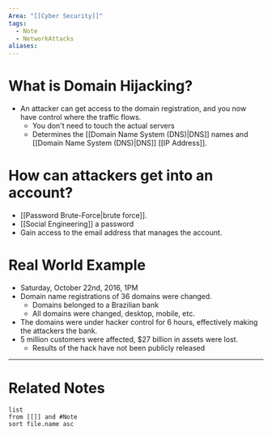 ```yaml
---
Area: "[[Cyber Security]]"
tags:
  - Note
  - NetworkAttacks
aliases:
---
```


# What is Domain Hijacking?
- An attacker can get access to the domain registration, and you now have control where the traffic flows.
	- You don't need to touch the actual servers
	- Determines the [[Domain Name System (DNS)|DNS]] names and [[Domain Name System (DNS)|DNS]] [[IP Address]].

# How can attackers get into an account?
- [[Password Brute-Force|brute force]].
- [[Social Engineering]] a password
- Gain access to the email address that manages the account.

# Real World Example
- Saturday, October 22nd, 2016, 1PM
- Domain name registrations of 36 domains were changed.
	- Domains belonged to a Brazilian bank
	- All domains were changed, desktop, mobile, etc.
- The domains were under hacker control for 6 hours, effectively making the attackers the bank.
- 5 million customers were affected, $27 billion in assets were lost.
	- Results of the hack have not been publicly released

---
# Related Notes
```dataview
list
from [[]] and #Note 
sort file.name asc
```
